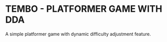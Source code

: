 # TEMBO - PLATFORMER GAME WITH DDA

A simple platformer game with dynamic difficulty adjustment feature.

